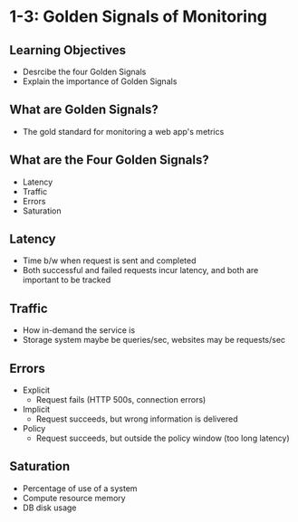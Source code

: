 # 1-3: Golden Signals of Monitoring

## Learning Objectives

- Desrcibe the four Golden Signals
- Explain the importance of Golden Signals

## What are Golden Signals?

- The gold standard for monitoring a web app's metrics

## What are the Four Golden Signals?

- Latency
- Traffic
- Errors
- Saturation

## Latency

- Time b/w when request is sent and completed
- Both successful and failed requests incur latency, and both are important to be tracked

## Traffic

- How in-demand the service is
- Storage system maybe be queries/sec, websites may be requests/sec

## Errors

- Explicit
    - Request fails (HTTP 500s, connection errors)
- Implicit
    - Request succeeds, but wrong information is delivered
- Policy
    - Request succeeds, but outside the policy window (too long latency)

## Saturation

- Percentage of use of a system
- Compute resource memory
- DB disk usage
